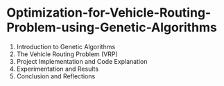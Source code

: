 # Optimization-for-Vehicle-Routing-Problem-using-Genetic-Algorithms
1. Introduction to Genetic Algorithms
3. The Vehicle Routing Problem (VRP)
5. Project Implementation and Code Explanation
6. Experimentation and Results
7. Conclusion and Reflections
